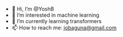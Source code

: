 - 👋 Hi, I’m @YoshB
- 👀 I’m interested in machine learning
- 🌱 I’m currently learning transformers
- 📫 How to reach me: jobaguna@gmail.com

<!---
YoshB/YoshB is a ✨ special ✨ repository because its `README.md` (this file) appears on your GitHub profile.
You can click the Preview link to take a look at your changes.
--->
